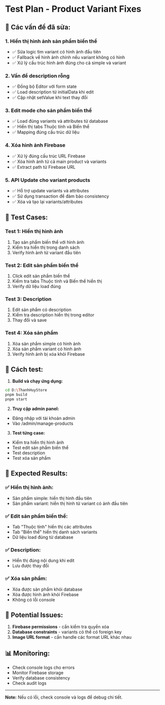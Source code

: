 # Test Plan - Product Variant Fixes

## 🎯 **Các vấn đề đã sửa:**

### 1. **Hiển thị hình ảnh sản phẩm biến thể**
- ✅ Sửa logic tìm variant có hình ảnh đầu tiên
- ✅ Fallback về hình ảnh chính nếu variant không có hình
- ✅ Xử lý cấu trúc hình ảnh đúng cho cả simple và variant

### 2. **Vấn đề description rỗng**
- ✅ Đồng bộ Editor với form state
- ✅ Load description từ initialData khi edit
- ✅ Cập nhật setValue khi text thay đổi

### 3. **Edit mode cho sản phẩm biến thể**
- ✅ Load đúng variants và attributes từ database
- ✅ Hiển thị tabs Thuộc tính và Biến thể
- ✅ Mapping đúng cấu trúc dữ liệu

### 4. **Xóa hình ảnh Firebase**
- ✅ Xử lý đúng cấu trúc URL Firebase
- ✅ Xóa hình ảnh từ cả main product và variants
- ✅ Extract path từ Firebase URL

### 5. **API Update cho variant products**
- ✅ Hỗ trợ update variants và attributes
- ✅ Sử dụng transaction để đảm bảo consistency
- ✅ Xóa và tạo lại variants/attributes

## 🧪 **Test Cases:**

### Test 1: Hiển thị hình ảnh
1. Tạo sản phẩm biến thể với hình ảnh
2. Kiểm tra hiển thị trong danh sách
3. Verify hình ảnh từ variant đầu tiên

### Test 2: Edit sản phẩm biến thể
1. Click edit sản phẩm biến thể
2. Kiểm tra tabs Thuộc tính và Biến thể hiển thị
3. Verify dữ liệu load đúng

### Test 3: Description
1. Edit sản phẩm có description
2. Kiểm tra description hiển thị trong editor
3. Thay đổi và save

### Test 4: Xóa sản phẩm
1. Xóa sản phẩm simple có hình ảnh
2. Xóa sản phẩm variant có hình ảnh
3. Verify hình ảnh bị xóa khỏi Firebase

## 🔧 **Cách test:**

1. **Build và chạy ứng dụng:**
```bash
cd D:\ThanhHuyStore
pnpm build
pnpm start
```

2. **Truy cập admin panel:**
- Đăng nhập với tài khoản admin
- Vào /admin/manage-products

3. **Test từng case:**
- Kiểm tra hiển thị hình ảnh
- Test edit sản phẩm biến thể
- Test description
- Test xóa sản phẩm

## 📝 **Expected Results:**

### ✅ **Hiển thị hình ảnh:**
- Sản phẩm simple: hiển thị hình đầu tiên
- Sản phẩm variant: hiển thị hình từ variant có ảnh đầu tiên

### ✅ **Edit sản phẩm biến thể:**
- Tab "Thuộc tính" hiển thị các attributes
- Tab "Biến thể" hiển thị danh sách variants
- Dữ liệu load đúng từ database

### ✅ **Description:**
- Hiển thị đúng nội dung khi edit
- Lưu được thay đổi

### ✅ **Xóa sản phẩm:**
- Xóa được sản phẩm khỏi database
- Xóa được hình ảnh khỏi Firebase
- Không có lỗi console

## 🚨 **Potential Issues:**

1. **Firebase permissions** - cần kiểm tra quyền xóa
2. **Database constraints** - variants có thể có foreign key
3. **Image URL format** - cần handle các format URL khác nhau

## 📊 **Monitoring:**

- Check console logs cho errors
- Monitor Firebase storage
- Verify database consistency
- Check audit logs

---

**Note:** Nếu có lỗi, check console và logs để debug chi tiết.
